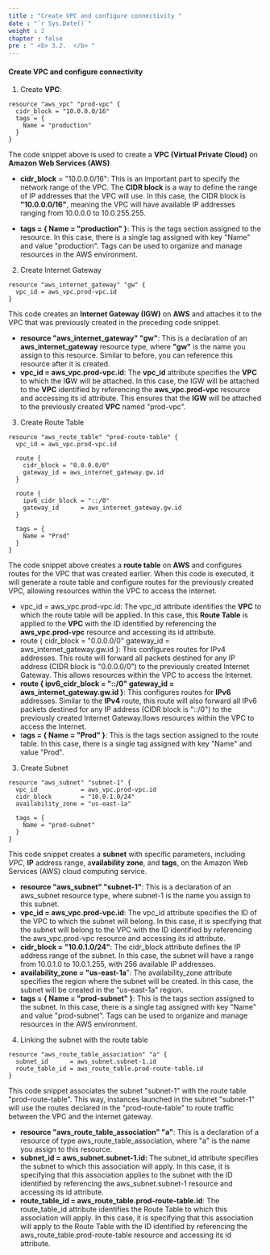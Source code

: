 ```yaml
---
title : "Create VPC and configure connectivity "
date : "`r Sys.Date()`"
weight : 2
chapter : false
pre : " <b> 3.2.  </b> "
---
```


#### Create VPC and configure connectivity 

1. Create **VPC**:
```
resource "aws_vpc" "prod-vpc" {
  cidr_block = "10.0.0.0/16"
  tags = {
    Name = "production"
  }
}
```

The code snippet above is used to create a **VPC (Virtual Private Cloud)** on **Amazon Web Services (AWS)**.
* **cidr_block** = "10.0.0.0/16": This is an important part to specify the network range of the VPC. The **CIDR block** is a way to define the range of IP addresses that the VPC will use. In this case, the CIDR block is **"10.0.0.0/16"**, meaning the VPC will have available IP addresses ranging from 10.0.0.0 to 10.0.255.255.

* **tags = { Name = "production" }**: This is the tags section assigned to the resource. In this case, there is a single tag assigned with key "Name" and value "production". Tags can be used to organize and manage resources in the AWS environment.

2. Create Internet Gateway
```
resource "aws_internet_gateway" "gw" {
  vpc_id = aws_vpc.prod-vpc.id
}
```
This code creates an **Internet Gateway (IGW)** on **AWS** and attaches it to the VPC that was previously created in the preceding code snippet.
* **resource "aws_internet_gateway" "gw"**: This is a declaration of an **aws_internet_gateway** resource type, where **"gw"** is the name you assign to this resource. Similar to before, you can reference this resource after it is created.
* **vpc_id = aws_vpc.prod-vpc.id**: The **vpc_id** attribute specifies the **VPC** to which the I**G**W will be attached. In this case, the IGW will be attached to the **VPC** identified by referencing the **aws_vpc.prod-vpc** resource and accessing its id attribute. This ensures that the **IGW** will be attached to the previously created **VPC** named "prod-vpc".
3. Create Route Table
```
resource "aws_route_table" "prod-route-table" {
  vpc_id = aws_vpc.prod-vpc.id

  route {
    cidr_block = "0.0.0.0/0"
    gateway_id = aws_internet_gateway.gw.id
  }

  route {
    ipv6_cidr_block = "::/0"
    gateway_id      = aws_internet_gateway.gw.id
  }

  tags = {
    Name = "Prod"
  }
}
```
The code snippet above creates a **route table** on **AWS** and configures routes for the VPC that was created earlier. When this code is executed, it will generate a route table and configure routes for the previously created VPC, allowing resources within the VPC to access the internet.
* vpc_id = aws_vpc.prod-vpc.id: The vpc_id attribute identifies the **VPC** to which the route table will be applied. In this case, this **Route Table** is applied to the **VPC** with the ID identified by referencing the **aws_vpc.prod-vpc** resource and accessing its id attribute.
* route { cidr_block = "0.0.0.0/0" gateway_id = aws_internet_gateway.gw.id }: This configures routes for IPv4 addresses. This route will forward all packets destined for any IP address (CIDR block is "0.0.0.0/0") to the previously created Internet Gateway. This allows resources within the VPC to access the Internet.
* **route { ipv6_cidr_block = "::/0" gateway_id = aws_internet_gateway.gw.id }**: This configures routes for **IPv6** addresses. Similar to the **IPv4** route, this route will also forward all IPv6 packets destined for any IP address (CIDR block is "::/0") to the previously created Internet Gateway.llows resources within the VPC to access the Internet.
* t**ags = { Name = "Prod" }**: This is the tags section assigned to the route table. In this case, there is a single tag assigned with key "Name" and value "Prod".

3. Create Subnet
```
resource "aws_subnet" "subnet-1" {
  vpc_id            = aws_vpc.prod-vpc.id
  cidr_block        = "10.0.1.0/24"
  availability_zone = "us-east-1a"

  tags = {
    Name = "prod-subnet"
  }
}
```

This code snippet creates a **subnet** with specific parameters, including *VPC*, **IP** address range, a**vailability zone**, and **tags**, on the Amazon Web Services (AWS) cloud computing service.
* **resource "aws_subnet" "subnet-1"**: This is a declaration of an aws_subnet resource type, where subnet-1 is the name you assign to this subnet.
* **vpc_id = aws_vpc.prod-vpc.id**: The vpc_id attribute specifies the ID of the VPC to which the subnet will belong. In this case, it is specifying that the subnet will belong to the VPC with the ID identified by referencing the aws_vpc.prod-vpc resource and accessing its id attribute.
* **cidr_block = "10.0.1.0/24"**: The cidr_block attribute defines the IP address range of the subnet. In this case, the subnet will have a range from 10.0.1.0 to 10.0.1.255, with 256 available IP addresses.
* **availability_zone = "us-east-1a**": The availability_zone attribute specifies the region where the subnet will be created. In this case, the subnet will be created in the "us-east-1a" region.
* **tags = { Name = "prod-subnet" }**: This is the tags section assigned to the subnet. In this case, there is a single tag assigned with key "Name" and value "prod-subnet". Tags can be used to organize and manage resources in the AWS environment.

4.  Linking the subnet with the route table
```
resource "aws_route_table_association" "a" {
  subnet_id      = aws_subnet.subnet-1.id
  route_table_id = aws_route_table.prod-route-table.id
}
```
This code snippet associates the subnet "subnet-1" with the route table "prod-route-table". This way, instances launched in the subnet "subnet-1" will use the routes declared in the "prod-route-table" to route traffic between the VPC and the internet gateway.

* **resource "aws_route_table_association" "a"**: This is a declaration of a resource of type aws_route_table_association, where "a" is the name you assign to this resource.
* **subnet_id = aws_subnet.subnet-1.id:** The subnet_id attribute specifies the subnet to which this association will apply. In this case, it is specifying that this association applies to the subnet with the ID identified by referencing the aws_subnet.subnet-1 resource and accessing its id attribute.
* **route_table_id = aws_route_table.prod-route-table.id**: The route_table_id attribute identifies the Route Table to which this association will apply. In this case, it is specifying that this association will apply to the Route Table with the ID identified by referencing the aws_route_table.prod-route-table resource and accessing its id attribute.